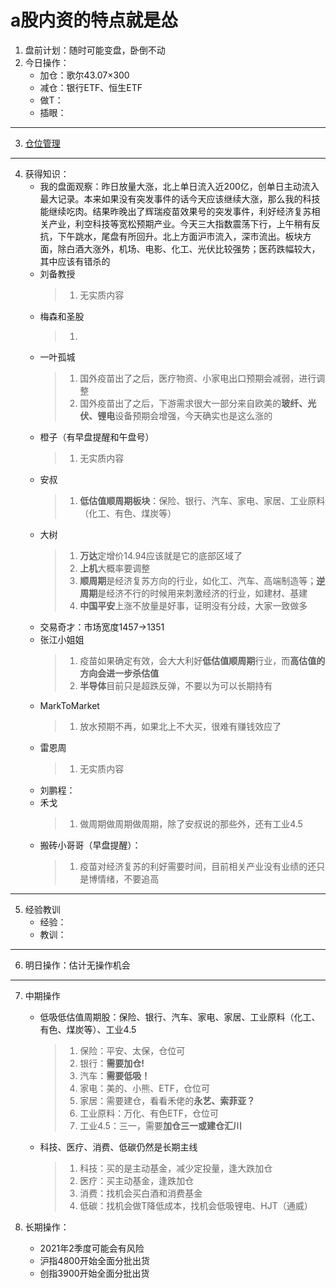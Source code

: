 # a股内资的特点就是怂
1. 盘前计划：随时可能变盘，卧倒不动
2. 今日操作：
    - 加仓：歌尔43.07×300
    - 减仓：银行ETF、恒生ETF
    - 做T：
    - 插眼：

***

3. [仓位管理](https://kdocs.cn/l/cmJAYer3tasI)
 
***

4. 获得知识：
    - 我的盘面观察：昨日放量大涨，北上单日流入近200亿，创单日主动流入最大记录。本来如果没有突发事件的话今天应该继续大涨，那么我的科技能继续吃肉。结果昨晚出了辉瑞疫苗效果号的突发事件，利好经济复苏相关产业，利空科技等宽松预期产业。今天三大指数震荡下行，上午稍有反抗，下午跳水，尾盘有所回升。北上方面沪市流入，深市流出。板块方面，除白酒大涨外，机场、电影、化工、光伏比较强势；医药跌幅较大，其中应该有错杀的
    - 刘备教授
        > 1. 无实质内容
    - 梅森和圣股
        > 1. 
    - 一叶孤城
        > 1. 国外疫苗出了之后，医疗物资、小家电出口预期会减弱，进行调整
        > 2. 国外疫苗出了之后，下游需求很大一部分来自欧美的**玻纤、光伏、锂电**设备预期会增强，今天确实也是这么涨的
    - 橙子（有早盘提醒和午盘号）
        > 1. 无实质内容
    - 安叔
        > 1. **低估值顺周期板块**：保险、银行、汽车、家电、家居、工业原料（化工、有色、煤炭等）
    - 大树
        > 1. **万达**定增价14.94应该就是它的底部区域了
        > 2. **上机**大概率要调整
        > 3. **顺周期**是经济复苏方向的行业，如化工、汽车、高端制造等；**逆周期**是经济不行的时候用来刺激经济的行业，如建材、基建
        > 4. **中国平安**上涨不放量是好事，证明没有分歧，大家一致做多
    - 交易奇才：市场宽度1457->1351
    - 张江小姐姐
        > 1. 疫苗如果确定有效，会大大利好**低估值顺周期**行业，而**高估值的方向会进一步杀估值**
        > 2. **半导体**目前只是超跌反弹，不要以为可以长期持有
    - MarkToMarket
        > 1. 放水预期不再，如果北上不大买，很难有赚钱效应了
    - 雷恩周
        > 1. 无实质内容
    - 刘鹏程：
    - 禾戈
        > 1. 做周期做周期做周期，除了安叔说的那些外，还有工业4.5
    - 搬砖小哥哥（早盘提醒）： 
        > 1. 疫苗对经济复苏的利好需要时间，目前相关产业没有业绩的还只是博情绪，不要追高
        
***

5. 经验教训
    - 经验：
    - 教训：

***

6. 明日操作：估计无操作机会

***

7. 中期操作
    - 低吸低估值周期股：保险、银行、汽车、家电、家居、工业原料（化工、有色、煤炭等）、工业4.5
        > 1. 保险：平安、太保，仓位可
        > 2. 银行：**需要加仓!**
        > 3. 汽车：**需要低吸！**
        > 4. 家电：美的、小熊、ETF，仓位可
        > 5. 家居：需要建仓，看看禾佬的**永艺、索菲亚？**
        > 6. 工业原料：万化、有色ETF，仓位可
        > 7. 工业4.5：三一，需要**加仓三一或建仓汇川**
    - 科技、医疗、消费、低碳仍然是长期主线
        > 1. 科技：买的是主动基金，减少定投量，逢大跌加仓
        > 2. 医疗：买主动基金，逢跌加仓
        > 3. 消费：找机会买白酒和消费基金
        > 4. 低碳：找机会做T降低成本，找机会低吸锂电、HJT（通威）
    
8. 长期操作：
    - 2021年2季度可能会有风险
    - 沪指4800开始全面分批出货
    - 创指3900开始全面分批出货
